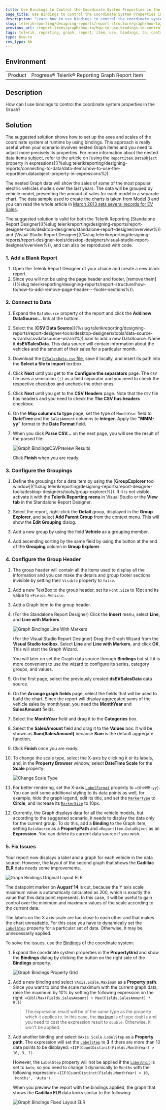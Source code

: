 ```yaml
---
title: Use Bindings to Control the Coordinate System Properties in the Graph
page_title: Use Bindings to Control the Coordinate System Properties in the Graph Report Item
description: "Learn how to use bindings to control the coordinate system properties in the Telerik Reporting Graph report item."
slug: telerikreporting/designing-reports/report-structure/graph/how-to/how-to-use-bindings-to-control-the-coordinate-system-properties
previous_url: /report-items/graph/how-to/how-to-use-bindings-to-control-the-coordinate-system-properties, /graphhowtousebindingstocontrolcsproperties
tags: telerik, reporting, graph, report, item, use, bindings, to, control, coordinate, system, properties
type: how-to
res_type: kb
---
```


## Environment

<table>
	<tbody>
		<tr>
			<td>Product</td>
			<td>Progress® Telerik® Reporting Graph Report Item</td>
		</tr>
	</tbody>
</table>


## Description

How can I use bindings to control the coordinate system properties in the Grpah?

## Solution 

The suggested solution shows how to set up the axes and scales of the coordinate system at runtime by using bindings. This approach is really useful when your scenario involves nested Graph items and you need to adjust more precisely its properties. For more information about the nested data items subject, refer to the article on [using the `ReportItem.DataObject` property in expressions]({%slug telerikreporting/designing-reports/connecting-to-data/data-items/how-to-use-the-reportitem.dataobject-property-in-expressions%}). 

The nested Graph data will show the sales of some of the most popular electric vehicles models over the last years. The data will be grouped by vehicle model, presenting the amount of sales for each model in a separate chart. The data sample used to create the charts is taken from [Model 3](http://jpwhitenissanleaf.com/) and you can read the whole article in [March 2013 sets several records for EV Sales](http://jpwhitenissanleaf.com/2013/04/06/march-2013-sets-several-records-for-ev-sales/). 

The suggested solution is valid for both the Telerik Reporting [Standalone Report Designer]({%slug telerikreporting/designing-reports/report-designer-tools/desktop-designers/standalone-report-designer/overview%}) and [Visual Studio Report Designer]({%slug telerikreporting/designing-reports/report-designer-tools/desktop-designers/visual-studio-report-designer/overview%}), and can also be reproduced with code. 

### 1. Add a Blank Report

1. Open the Telerik Report Designer of your choice and create a new blank report. 
1. Since you will not be using the page header and footer, [remove them]({%slug telerikreporting/designing-reports/report-structure/how-to/how-to-add-remove-page-header---footer-sections%}).

### 2. Connect to Data 

1. Expand the `DataSource` property of the report and click the __Add new DataSource...__ link at the bottom. 

1. Select the [**CSV Data Source**]({%slug telerikreporting/designing-reports/report-designer-tools/desktop-designers/tools/data-source-wizards/csvdatasource-wizard%}) icon to add a new DataSource. Name it __dsEVSalesData__. This data source will contain information about the vehicles and the amount of their sales for a particular month. 

1. Download the [`EVSalesData.csv` file](http://blogs.telerik.com/docs/default-source/reporting/evsalesinus.csv?sfvrsn=2), save it locally, and insert its path into the **Select a file to import** textbox. 

1. Click __Next__ until you get to the __Configure the separators__ page. The `CSV` file uses a semicolon `(;)` as a field separator and you need to check the respective checkbox and uncheck the other ones. 

1. Click __Next__ until you get to the __CSV Headers__ page. Note that the `CSV` file has headers and you need to check the **The CSV has headers** checkbox. 

1. On the __Map columns to type__ page, set the type of `MonthYear` field to __DateTime__ and the `SalesAmount` columns to __Integer__. Apply the __"MMM-yy"__ format to the **Date Format** field. 

1. When you click __Parse CSV...__ on the next page, you will see the result of the parsed file: 

	![Graph BindingsCSVPreview Results](images/Graph/HowToUseBindingsToControlCoordSystemProperties/GraphBindingsCSVPreviewResults.png)

	Click __Finish__ when you are ready.

### 3. Configure the Groupings 

1. Define the groupings for a data item by using the [**GroupExplorer** tool window]({%slug telerikreporting/designing-reports/report-designer-tools/desktop-designers/tools/group-explorer%}). If it is not visible, activate it with the __Telerik Reporting menu__ in Visual Studio or the __View tab__ in the Standalone Report Designer. 

1. Select the report, right-click the __Detail__ group, displayed in the __Group Explorer__, and select **Add Parent Group** from the context menu. This will show the __Edit Grouping__ dialog. 

1. Add a new group by using the field __Vehicle__ as a grouping member. 

1. Add ascending sorting by the same field by using the button at the end of the **Grouping** column in __Group Explorer__. 

### 4. Configure the Group Header 

1. The group header will contain all the items used to display all the information and you can make the details and group footer sections invisible by setting their `Visible` property to `false`. 

1. Add a new TextBox to the group header, set its `Font.Size` to 18pt and its value to `=Fields.Vehicle`. 

1. Add a Graph item to the group header.

1. (For the Standalone Report Designer) Click the __Insert__ menu, select __Line__, and __Line with Markers__. 

	![Graph Bindings Line With Markers](images/Graph/HowToUseBindingsToControlCoordSystemProperties/GraphBindingsLineWithMarkers.png)

	(For the Visual Studio Report Designer) Drag the Graph Wizard from the __Visual Studio toolbox__. Select __Line__ and __Line with Markers__, and click __OK__. This will start the Graph Wizard. 

	You will later on set the Graph data source through __Bindings__ but still it is more convenient to use the wizard to configure its series, category groups, and values. 

1. On the first page, select the previously created __dsEVSalesData__ data source. 

1. On the __Arrange graph fields__ page, select the fields that will be used to build the chart. Since the report will display aggregated sums of the vehicle sales by month/year, you need the __MonthYear__ and __SalesAmount__ fields.

1. Select the __MonthYear__ field and drag it to the **Categories** box. 

1. Select the __SalesAmount__ field and drag it to the **Values** box. It will be shown as __Sum(SalesAmount)__ because __Sum__ is the default aggregate function. 

1. Click __Finish__ once you are ready. 

1. To change the scale type, select the X-axis by clicking it or its labels, and, in the **Property Browser** window, select __DateTime Scale__ for the __Scale__ property: 

	![Change Scale Type](images/Graph/HowToBarLineSeries/ChangeScaleType.png)

1. For better rendering, set the X-axis [`LabelFormat`](/reporting/api/Telerik.Reporting.GraphAxis#Telerik_Reporting_GraphAxis_LabelFormat) property to `={0:MMM-yy}`. You can add some additional styling to its data points as well, for example, hide the graph legend, edit its title, and set the [`MarkerType`](/reporting/api/Telerik.Reporting.LineSeries#Telerik_Reporting_LineSeries_MarkerType) to __Circle__, and increase its [`MarkerSize`](/reporting/api/Telerik.Reporting.LineSeries#Telerik_Reporting_LineSeries_MarkerSize) to 10px. 

1. Currently, the Graph displays data for all the vehicle models, but according to the suggested scenario, it needs to display the data only for the current group. To do this, add a __Binding__ to the Graph item, setting `DataSource` as a __PropertyPath__ and `=ReportItem.DataObject` as an __Expression__. You can delete its current data source if you wish. 

### 5. Fix Issues 

Your report now displays a label and a graph for each vehicle in the data source. However, the layout of the second graph that shows the **Cadillac ELR** data needs some improvements. 

![Graph Bindings Original Layout ELR](images/Graph/HowToUseBindingsToControlCoordSystemProperties/GraphBindingsOriginalLayout_ELR.png)

The datapoint marker on __August'14__ is cut, because the Y axis scale maximum value is automatically calculated as 200, which is exactly the value that this data point represents. In this case, it will be useful to gain control over the minimum and maximum values of the scale according to the current data. 

The labels on the X axis scale are too close to each other and that makes the chart unreadable. For this case you have to dynamically set the [`LabelStep`](/reporting/api/Telerik.Reporting.DateTimeScale#Telerik_Reporting_DateTimeScale_LabelStep) property for a particular set of data. Otherwise, it may be unnecessarily applied. 

To solve the issues, use the [Bindings](/reporting/api/Telerik.Reporting.GraphCoordinateSystem#Telerik_Reporting_GraphCoordinateSystem_Bindings) of the coordinate system: 

1. Expand the coordinate system properties in the __PropertyGrid__ and show the **Bindings** dialog by clicking the button on the right side of the __Bindings__ property.

	![Graph Bindings Property Grid](images/Graph/HowToUseBindingsToControlCoordSystemProperties/GraphBindingsPropertyGrid.png)

1. Add a new binding and select `YAxis.Scale.Maximum` as a __Property path__. Since you want to bind the scale maximum with the current graph data, raise the maximum by 10% by setting the following expression on the right: `=CDbl(Max(Fields.SalesAmount) + Max(Fields.SalesAmount) * 0.1)`

	>The expression result will be of the same type as the property which it applies to. In this case, the [`Maximum`](/reporting/api/Telerik.Reporting.NumericalScaleBase#Telerik_Reporting_NumericalScaleBase_Maximum) is of type  `double` and you need to cast the expression result to `double`. Otherwise, it won't be applied. 

1. Add another binding and select `XAxis.Scale.LabelStep` as a __Property path__. The expression will set the [`LabelStep`](/reporting/api/Telerik.Reporting.DateTimeScale#Telerik_Reporting_DateTimeScale_LabelStep) to __3__ if there are more than 10 data points to be displayed: `=IIF(CountDistinct(Fields.MonthYear) > 10, 3, 1)`. 

	However, the `LabelStep` property will not be applied if the [`LabelUnit`](/reporting/api/Telerik.Reporting.DateTimeScale#Telerik_Reporting_DateTimeScale_LabelUnit) is set to `Auto`, so you need to change it dynamically to `Months` with the following expression: `=IIF(CountDistinct(Fields.MonthYear) > 10, 'Months', 'Auto')`. 

	When you preview the report with the bindings applied, the graph that shows the **Cadillac ELR** data looks similar to the following: 

	![Graph Bindings Fixed Layout ELR](images/Graph/HowToUseBindingsToControlCoordSystemProperties/GraphBindingsFixedLayout_ELR.png)
